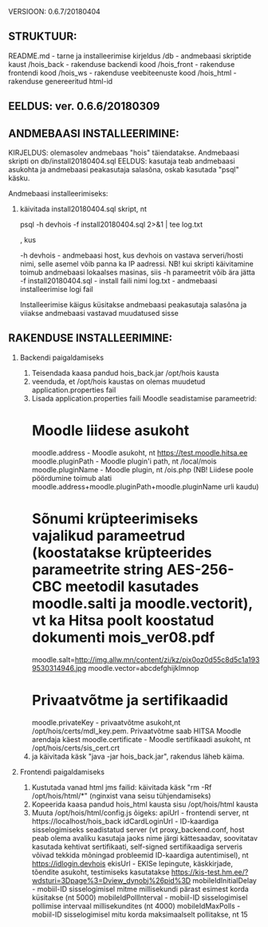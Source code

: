 VERSIOON: 0.6.7/20180404

STRUKTUUR:
------------------------------------------------------
README.md - tarne ja installeerimise kirjeldus
/db - andmebaasi skriptide kaust
/hois_back - rakenduse backendi kood
/hois_front - rakenduse frontendi kood
/hois_ws - rakenduse veebiteenuste kood
/hois_html - rakenduse genereeritud html-id


EELDUS: ver. 0.6.6/20180309
------------------------------------------------------

ANDMEBAASI INSTALLEERIMINE:
------------------------------------------------------

KIRJELDUS: olemasolev andmebaas "hois" täiendatakse. Andmebaasi skripti on db/install20180404.sql
EELDUS: kasutaja teab andmebaasi asukohta ja andmebaasi peakasutaja salasõna, oskab kasutada "psql" käsku.

Andmebaasi installeerimiseks:
1. käivitada install20180404.sql skript, nt
   
   psql -h devhois -f install20180404.sql 2>&1 | tee log.txt
   
   , kus
   
   -h devhois - andmebaasi host, kus devhois on vastava serveri/hosti nimi, selle asemel võib panna ka IP aadressi. NB! kui skripti käivitamine toimub andmebaasi lokaalses masinas, siis -h parameetrit võib ära jätta
   -f install20180404.sql - install faili nimi
   log.txt - andmebaasi installeerimise logi fail
   
   Installeerimise käigus küsitakse andmebaasi peakasutaja salasõna ja viiakse andmebaasi vastavad muudatused sisse


RAKENDUSE INSTALLEERIMINE:
------------------------------------------------------
1. Backendi paigaldamiseks
	1. Teisendada kaasa pandud hois_back.jar /opt/hois kausta
	2. veenduda, et /opt/hois kaustas on olemas muudetud application.properties fail
    3. Lisada application.properties faili Moodle seadistamise parameetrid:
		# Moodle liidese asukoht
		moodle.address - Moodle asukoht, nt https://test.moodle.hitsa.ee
		moodle.pluginPath - Moodle plugin'i path, nt /local/mois
		moodle.pluginName - Moodle plugin, nt /ois.php (NB! Liidese poole pöördumine toimub alati moodle.address+moodle.pluginPath+moodle.pluginName urli kaudu)
		# Sõnumi krüpteerimiseks vajalikud parameetrud (koostatakse krüpteerides parameetrite string AES-256-CBC meetodil kasutades moodle.salti ja moodle.vectorit), vt ka Hitsa poolt koostatud dokumenti mois_ver08.pdf
		moodle.salt=http://img.allw.mn/content/zi/kz/pjx0oz0d55c8d5c1a1939530314946.jpg 
		moodle.vector=abcdefghijklmnop
		# Privaatvõtme ja sertifikaadid
		moodle.privateKey - privaatvõtme asukoht,nt /opt/hois/certs/mdl_key.pem. Privaatvõtme saab HITSA Moodle arendaja käest
		moodle.certificate - Moodle sertifikaadi asukoht, nt /opt/hois/certs/sis_cert.crt	
	4. ja käivitada käsk "java -jar hois_back.jar", rakendus läheb käima.
	
2. Frontendi paigaldamiseks
	1. Kustutada vanad html jms failid: käivitada käsk "rm -Rf /opt/hois/html/*" (nginxist vana seisu tühjendamiseks)
	2. Kopeerida kaasa pandud hois_html kausta sisu /opt/hois/html kausta
	3. Muuta /opt/hois/html/config.js õigeks:
		apiUrl - frontendi server, nt https://localhost/hois_back
		idCardLoginUrl - ID-kaardiga sisselogimiseks seadistatud server (vt proxy_backend.conf, host peab olema avaliku kasutaja jaoks nime järgi kättesaadav, soovitatav kasutada kehtivat sertifikaati, self-signed sertifikaadiga serveris võivad tekkida mõningad probleemid ID-kaardiga autentimisel), nt https://idlogin.devhois
		ekisUrl - EKISe lepingute, käskkirjade, tõendite asukoht, testimiseks kasutatakse https://kis-test.hm.ee/?wdsturi=3Dpage%3=Dview_dynobj%26pid%3D
		mobileIdInitialDelay - mobiil-ID sisselogimisel mitme millisekundi pärast esimest korda küsitakse (nt 5000)
		mobileIdPollInterval - mobiil-ID sisselogimisel pollimise intervaal millisekundites (nt 4000)
		mobileIdMaxPolls - mobiil-ID sisselogimisel mitu korda maksimaalselt pollitakse, nt 15
